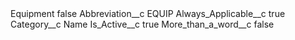 <?xml version="1.0" encoding="UTF-8"?>
<CustomMetadata xmlns="http://soap.sforce.com/2006/04/metadata" xmlns:xsi="http://www.w3.org/2001/XMLSchema-instance" xmlns:xsd="http://www.w3.org/2001/XMLSchema">
    <label>Equipment</label>
    <protected>false</protected>
    <values>
        <field>Abbreviation__c</field>
        <value xsi:type="xsd:string">EQUIP</value>
    </values>
    <values>
        <field>Always_Applicable__c</field>
        <value xsi:type="xsd:boolean">true</value>
    </values>
    <values>
        <field>Category__c</field>
        <value xsi:type="xsd:string">Name</value>
    </values>
    <values>
        <field>Is_Active__c</field>
        <value xsi:type="xsd:boolean">true</value>
    </values>
    <values>
        <field>More_than_a_word__c</field>
        <value xsi:type="xsd:boolean">false</value>
    </values>
</CustomMetadata>
